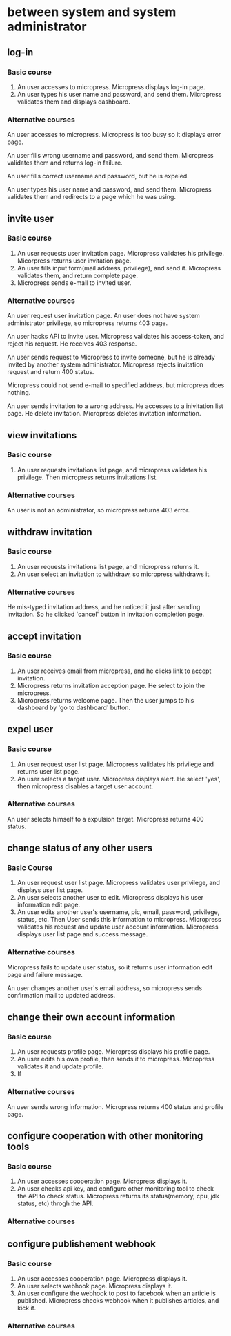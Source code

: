 # between system and system administrator

## log-in

### Basic course

1. An user accesses to micropress. Micropress displays log-in page.
1. An user types his user name and password, and send them. Micropress validates them and displays dashboard.

### Alternative courses

An user accesses to micropress. Micropress is too busy so it displays error page.

An user fills wrong username and password, and send them. Micropress validates them and returns log-in failure.

An user fills correct username and password, but he is expeled.

An user types his user name and password, and send them. Micropress validates them and redirects to a page which he was using.

## invite user

### Basic course

1. An user requests user invitation page. Micropress validates his privilege. Micorpress returns user invitation page.
1. An user fills input form(mail address, privilege), and send it. Micropress validates them, and return complete page.
1. Micropress sends e-mail to invited user.

### Alternative courses

An user request user invitation page. An user does not have system administrator privilege, so micropress returns 403 page.

An user hacks API to invite user. Micropress validates his access-token, and reject his request. He receives 403 response.

An user sends request to Micropress to invite someone, but he is already invited by another system administrator. Micropress rejects invitation request and return 400 status.

Micropress could not send e-mail to specified address, but micropress does nothing.

An user sends invitation to a wrong address. He accesses to a inivitation list page. He delete invitation. Micropress deletes invitation information.

## view invitations

### Basic course

1. An user requests invitations list page, and micropress validates his privilege. Then micropress returns invitations list.

### Alternative courses

An user is not an administrator, so micropress returns 403 error.

## withdraw invitation

### Basic course

1. An user requests invitations list page, and micropress returns it.
1. An user select an invitation to withdraw, so micropress withdraws it.

### Alternative courses

He mis-typed invitation address, and he noticed it just after sending invitation. So he clicked 'cancel' button in invitation completion page.

## accept invitation

### Basic course

1. An user receives email from micropress, and he clicks link to accept invitation.
1. Micropress returns invitation acception page. He select to join the micropress.
1. Micropress returns welcome page. Then the user jumps to his dashboard by 'go to dashboard' button.

## expel user

### Basic course

1. An user request user list page. Micropress validates his privilege and returns user list page.
1. An user selects a target user. Micropress displays alert. He select 'yes', then micropress disables a target user account.

### Alternative courses

An user selects himself to a expulsion target. Micropress returns 400 status.

## change status of any other users

### Basic Course

1. An user request user list page. Micropress validates user privilege, and displays user list page.
1. An user selects another user to edit. Micropress displays his user information edit page.
1. An user edits another user's username, pic, email, password, privilege, status, etc. Then User sends this information to micropress. Micropress validates his request and update user account information. Micropress displays user list page and success message.

### Alternative courses

Micropress fails to update user status, so it returns user information edit page and failure message.

An user changes another user's email address, so micropress sends confirmation mail to updated address.

## change their own account information

### Basic course

1. An user requests profile page. Micropress displays his profile page.
1. An user edits his own profile, then sends it to micropress. Micropress validates it and update profile.
1. If

### Alternative courses

An user sends wrong information. Micropress returns 400 status and profile page.

## configure cooperation with other monitoring tools

### Basic course

1. An user accesses cooperation page. Micropress displays it.
1. An user checks api key, and configure other monitoring tool to check the API to check status. Micropress returns its status(memory, cpu, jdk status, etc) throgh the API.

### Alternative courses

## configure publishement webhook

### Basic course

1. An user accesses cooperation page. Micropress displays it.
1. An user selects webhook page. Micropress displays it.
1. An user configure the webhook to post to facebook when an article is published. Micropress checks webhook when it publishes articles, and kick it.

### Alternative courses
